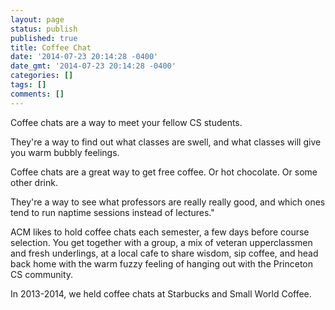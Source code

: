 ```yaml
---
layout: page
status: publish
published: true
title: Coffee Chat
date: '2014-07-23 20:14:28 -0400'
date_gmt: '2014-07-23 20:14:28 -0400'
categories: []
tags: []
comments: []
---
```

Coffee chats are a way to meet your fellow CS students.

They're a way to find out what classes are swell, and what classes will give you warm bubbly feelings.

Coffee chats are a great way to get free coffee. Or hot chocolate. Or some other drink.

They're a way to see what professors are really really good, and which ones tend to run naptime sessions instead of lectures."

ACM likes to hold coffee chats each semester, a few days before course selection. You get together with a group, a mix of veteran upperclassmen and fresh underlings, at a local cafe to share wisdom, sip coffee, and head back home with the warm fuzzy feeling of hanging out with the Princeton CS community.

In 2013-2014, we held coffee chats at Starbucks and Small World Coffee.